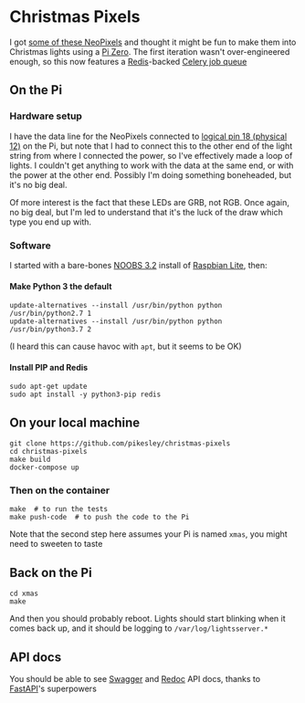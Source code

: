 # Christmas Pixels

I got [some of these NeoPixels](https://www.ebay.co.uk/itm/5V-50pcs-WS2811-Diffused-Digital-RGB-LED-Pixel-String-Module-Lights-Waterproof/372795105807) and thought it might be fun to make them into Christmas lights using a [Pi Zero](https://www.raspberrypi.org/products/raspberry-pi-zero/). The first iteration wasn't over-engineered enough, so this now features a [Redis](https://redis.io/)-backed [Celery job queue](http://www.celeryproject.org/)

## On the Pi

### Hardware setup

I have the data line for the NeoPixels connected to [logical pin 18 (physical 12)](https://pinout.xyz/) on the Pi, but note that I had to connect this to the other end of the light string from where I connected the power, so I've effectively made a loop of lights. I couldn't get anything to work with the data at the same end, or with the power at the other end. Possibly I'm doing something boneheaded, but it's no big deal.

Of more interest is the fact that these LEDs are GRB, not RGB. Once again, no big deal, but I'm led to understand that it's the luck of the draw which type you end up with.

### Software

I started with a bare-bones [NOOBS 3.2](https://www.raspberrypi.org/downloads/noobs/) install of [Raspbian Lite](https://www.raspberrypi.org/downloads/raspbian/), then:

#### Make Python 3 the default

```
update-alternatives --install /usr/bin/python python /usr/bin/python2.7 1
update-alternatives --install /usr/bin/python python /usr/bin/python3.7 2
```

(I heard this can cause havoc with `apt`, but it seems to be OK)

#### Install PIP and Redis

```
sudo apt-get update
sudo apt install -y python3-pip redis
```

## On your local machine

```
git clone https://github.com/pikesley/christmas-pixels
cd christmas-pixels
make build
docker-compose up
```

### Then on the container

```
make  # to run the tests
make push-code  # to push the code to the Pi
```

Note that the second step here assumes your Pi is named `xmas`, you might need to sweeten to taste

## Back on the Pi

```
cd xmas
make
```

And then you should probably reboot. Lights should start blinking when it comes back up, and it should be logging to `/var/log/lightsserver.*`

## API docs

You should be able to see [Swagger](http://xmas.local:5000/docs) and [Redoc](http://xmas.local:5000/redoc) API docs, thanks to [FastAPI](https://fastapi.tiangolo.com/)'s superpowers
